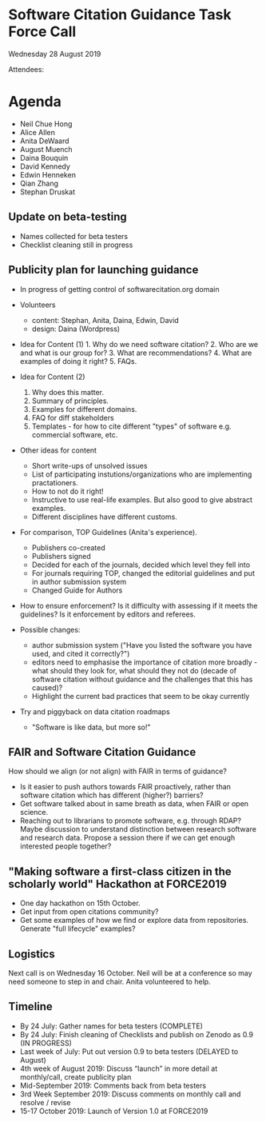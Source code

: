 # Software Citation Guidance Task Force Call
Wednesday 28 August 2019

Attendees:

# Agenda

- Neil Chue Hong
- Alice Allen
- Anita DeWaard
- August Muench
- Daina Bouquin
- David Kennedy
- Edwin Henneken
- Qian Zhang
- Stephan Druskat

## Update on beta-testing

- Names collected for beta testers
- Checklist cleaning still in progress


## Publicity plan for launching guidance

- In progress of getting control of softwarecitation.org domain

- Volunteers
     - content: Stephan, Anita, Daina, Edwin, David
     - design: Daina (Wordpress)

- Idea for Content (1)
      1. Why do we need software citation? 
      2. Who are we and what is our group for? 
      3. What are recommendations? 
      4. What are examples of doing it right? 
      5. FAQs.

- Idea for Content (2)
    1. Why does this matter. 
    2. Summary of principles.
    3. Examples for different domains.
    4. FAQ for diff stakeholders
    5. Templates - for how to cite different "types" of software e.g. commercial software, etc.

- Other ideas for content
    - Short write-ups of unsolved issues
    - List of participating instutions/organizations who are implementing practationers.
    - How to not do it right! 
    - Instructive to use real-life examples. But also good to give abstract examples. 
    - Different disciplines have different customs.

- For comparison, TOP Guidelines (Anita's experience).
    - Publishers co-created
    - Publishers signed
    - Decided for each of the journals, decided which level they fell into
    - For journals requiring TOP, changed the editorial guidelines and put in author submission system
    - Changed Guide for Authors

- How to ensure enforcement? Is it difficulty with assessing if it meets the guidelines? Is it enforcement by editors and referees.

- Possible changes:
  - author submission system ("Have you listed the software you have used, and cited it correctly?")
  - editors need to emphasise the importance of citation more broadly - what should they look for, what should they not do (decade of software citation without guidance and the challenges that this has caused)?
  - Highlight the current bad practices that seem to be okay currently

- Try and piggyback on data citation roadmaps
  - "Software is like data, but more so!"

## FAIR and Software Citation Guidance

How should we align (or not align) with FAIR in terms of guidance?

- Is it easier to push authors towards FAIR proactively, rather than software citation which has different (higher?) barriers? 
- Get software talked about in same breath as data, when FAIR or open science.
- Reaching out to librarians to promote software, e.g. through RDAP? Maybe discussion to understand distinction between research software and research data. Propose a session there if we can get enough interested people together?


## "Making software a first-class citizen in the scholarly world" Hackathon at FORCE2019

- One day hackathon on 15th October.
- Get input from open citations community?
- Get some examples of how we find or explore data from repositories. Generate "full lifecycle" examples?

## Logistics

Next call is on Wednesday 16 October. Neil will be at a conference so may need someone to step in and chair. Anita volunteered to help.

## Timeline

- By 24 July: Gather names for beta testers (COMPLETE)
- By 24 July: Finish cleaning of Checklists and publish on Zenodo as 0.9 (IN PROGRESS)
- Last week of July: Put out version 0.9 to beta testers (DELAYED to August) 
- 4th week of August 2019: Discuss “launch” in more detail at monthly/call, create publicity plan
- Mid-September 2019: Comments back from beta testers
- 3rd Week September 2019: Discuss comments on monthly call and resolve / revise
- 15-17 October 2019: Launch of Version 1.0 at FORCE2019
